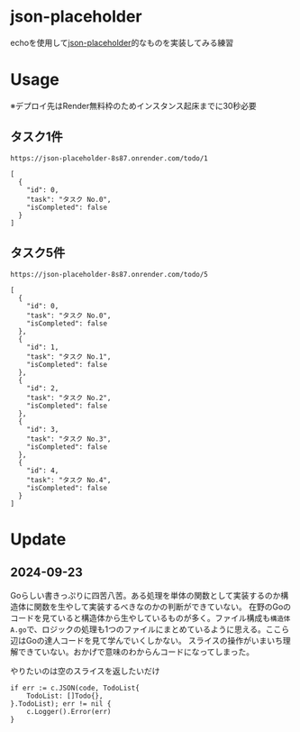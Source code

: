 # json-placeholder

echoを使用して[json-placeholder](https://jsonplaceholder.typicode.com/)的なものを実装してみる練習

# Usage

※デプロイ先はRender無料枠のためインスタンス起床までに30秒必要

## タスク1件

```
https://json-placeholder-8s87.onrender.com/todo/1
```

```
[
  {
    "id": 0,
    "task": "タスク No.0",
    "isCompleted": false
  }
]
```

## タスク5件

```
https://json-placeholder-8s87.onrender.com/todo/5
```

```
[
  {
    "id": 0,
    "task": "タスク No.0",
    "isCompleted": false
  },
  {
    "id": 1,
    "task": "タスク No.1",
    "isCompleted": false
  },
  {
    "id": 2,
    "task": "タスク No.2",
    "isCompleted": false
  },
  {
    "id": 3,
    "task": "タスク No.3",
    "isCompleted": false
  },
  {
    "id": 4,
    "task": "タスク No.4",
    "isCompleted": false
  }
]
```

# Update

## 2024-09-23

Goらしい書きっぷりに四苦八苦。ある処理を単体の関数として実装するのか構造体に関数を生やして実装するべきなのかの判断ができていない。
在野のGoのコードを見ていると構造体から生やしているものが多く。ファイル構成も`構造体A.go`で、ロジックの処理も1つのファイルにまとめているように思える。ここら辺はGoの達人コードを見て学んでいくしかない。
スライスの操作がいまいち理解できていない。おかげで意味のわからんコードになってしまった。

やりたいのは空のスライスを返したいだけ
```golang
if err := c.JSON(code, TodoList{
	TodoList: []Todo{},
}.TodoList); err != nil {
	c.Logger().Error(err)
}
```